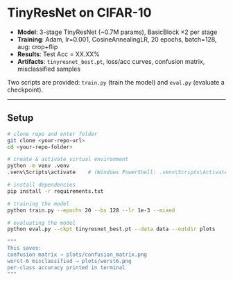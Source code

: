 # TinyResNet on CIFAR-10

- **Model**: 3-stage TinyResNet (~0.7M params), BasicBlock ×2 per stage  
- **Training**: Adam, lr=0.001, CosineAnnealingLR, 20 epochs, batch=128, aug: crop+flip  
- **Results**: Test Acc = XX.XX%  
- **Artifacts**: `tinyresnet_best.pt`, loss/acc curves, confusion matrix, misclassified samples  

Two scripts are provided: `train.py` (train the model) and `eval.py` (evaluate a checkpoint).

---

## Setup

```bash
# clone repo and enter folder
git clone <your-repo-url>
cd <your-repo-folder>

# create & activate virtual environment
python -m venv .venv
.venv\Scripts\activate    # (Windows PowerShell: .venv\Scripts\Activate.ps1, Mac/Linux: source .venv/bin/activate)

# install dependencies
pip install -r requirements.txt

# training the model
python train.py --epochs 20 --bs 128 --lr 1e-3 --mixed

# evaluating the model 
python eval.py --ckpt tinyresnet_best.pt --data data --outdir plots

"""
This saves:
confusion matrix → plots/confusion_matrix.png
worst-6 misclassified → plots/worst6.png
per-class accuracy printed in terminal
"""